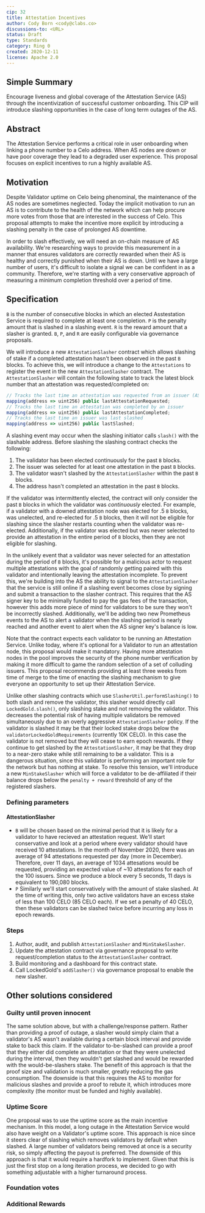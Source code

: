 ```yaml
---
cip: 32
title: Attestation Incentives
author: Cody Born <cody@clabs.co>
discussions-to: <URL>
status: Draft
type: Standards
category: Ring 0
created: 2020-12-11
license: Apache 2.0
---
```



## Simple Summary

Encourage liveness and global coverage of the Attestation Service (AS) through the incentivization of successful customer onboarding. This CIP will introduce slashing opportunities in the case of long term outages of the AS.

## Abstract

The Attestation Service performs a critical role in user onboarding when linking a phone number to a Celo address. When AS nodes are down or have poor coverage they lead to a degraded user experience. This proposal focuses on explicit incentives to run a highly available AS.

## Motivation

Despite Validator uptime on Celo being phenominal, the maintenance of the AS nodes are sometimes neglected. Today the implicit motivation to run an AS is to contribute to the health of the network which can help procure more votes from those that are interested in the success of Celo. This proposal attempts to make the incentive more explicit by introducing a slashing penalty in the case of prolonged AS downtime.

In order to slash effectively, we will need an on-chain measure of AS availability. We're researching ways to provide this measurement in a manner that ensures validators are correctly rewarded when their AS is healthy and correctly punished when their AS is down. Until we have a large number of users, it's difficult to isolate a signal we can be confident in as a community. Therefore, we're starting with a very conservative approach of measuring a minimum completion threshold over a period of time.

## Specification

`B` is the number of consecutive blocks in which an elected Asstestation Service is required to complete at least one completion.
`P` is the penalty amount that is slashed in a slashing event.
`R` is the reward amount that a slasher is granted.
`B`, `P`, and `R` are easily configurable via governance proposals.

We will introduce a new `AttestationSlasher` contract which allows slashing of stake if a completed attestation hasn't been observed in the past `B` blocks. To achieve this, we will introduce a change to the `Attestations` to register the event in the new `AttestationSlasher` contract. The `AttestationSlasher` will contain the following state to track the latest block number that an attestation was requested/completed on:

```js
// Tracks the last time an attestation was requested from an issuer (AS node)
mapping(address => uint256) public lastAttestationRequested;
// Tracks the last time an attestation was completed by an issuer
mapping(address => uint256) public lastAttestationCompleted;
// Tracks the last time an issuer was last slashed
mapping(address => uint256) public lastSlashed;
```

A slashing event may occur when the slashing initiator calls `slash()` with the slashable address. Before slashing the slashing contract checks the following:

1. The validator has been elected continuously for the past `B` blocks.
2. The issuer was selected for at least one attestation in the past `B` blocks.
3. The validator wasn't slashed by the `AttestationSlasher` within the past `B` blocks.
4. The address hasn't completed an attestation in the past `B` blocks.

If the validator was intermittently elected, the contract will only consider the past `B` blocks in which the validator was *continuously* elected. For example, if a validator with a downed attestation node was elected for .5 `B` blocks, was unelected, and re-elected for .5 `B` blocks, then it will not be eligible for slashing since the slasher restarts counting when the validator was re-elected. Additionally, if the validator was elected but was never selected to provide an attestation in the entire period of `B` blocks, then they are not eligible for slashing.

In the unlikely event that a validator was never selected for an attestation during the period of `B` blocks, it's possible for a malicious actor to request multiple attestations with the goal of randomly getting paired with this validator and intentionally leaving the attestation incomplete. To prevent this, we're building into the AS the ability to signal to the `AttestationSlasher` that the service is still online if a slashing event becomes close by signing and submit a transaction to the slasher contract. This requires that the AS signer key to be minimally funded to pay the gas fees of the transaction, however this adds more piece of mind for validators to be sure they won't be incorrectly slashed. Additionally, we'll be adding two new Prometheus events to the AS to alert a validator when the slashing period is nearly reached and another event to alert when the AS signer key's balance is low.

Note that the contract expects each validator to be running an Attestation Service. Unlike today, where it's optional for a Validator to run an attestation node, this proposal would make it mandatory. Having more attestation nodes in the pool improves the security of the phone number verification by making it more difficult to game the random selection of a set of colluding issuers. This proposal recommends providing at least three weeks from time of merge to the time of enacting the slashing mechanism to give everyone an opportunity to set up their Attestation Service.

Unlike other slashing contracts which use `SlasherUtil.performSlashing()` to both slash and remove the validator, this slasher would directly call `LockedGold.slash()`, only slashing stake and not removing the validator. This decreases the potential risk of having multiple validators be removed simultaneously due to an overly aggressive `AttestationSlasher` policy. If the validator is slashed it may be that their locked stake drops below the `validatorLockedGoldRequirements` (currently 10K CELO). In this case the validator is not removed but they will cease to earn epoch rewards. If they continue to get slashed by the `AttestationSlasher`, it may be that they drop to a near-zero stake while still remaining to be a validator. This is a dangerous situation, since this validator is performing an important role for the network but has nothing at stake. To resolve this tension, we'll introduce a new `MinStakeSlasher` which will force a validator to be de-affiliated if their balance drops below the `penalty + reward` threshold of any of the registered slashers.

### Defining parameters

#### AttestationSlasher

- `B` will be chosen based on the minimal period that it is likely for a validator to have recieved an attestation request. We'll start conservative and look at a period where every validator should have received 10 attestations. In the month of November 2020, there was an average of 94 attestations requested per day (more in December). Therefore, over 11 days, an average of 1034 attesations would be requested, providing an expected value of ~10 attestations for each of the 100 issuers. Since we produce a block every 5 seconds, 11 days is equivalent to 190,080 blocks.
- `P` Similarly we'll start conservatively with the amount of stake slashed. At the time of writing this, only two active validators have an excess stake of less than 100 CELO (85 CELO each). If we set a penalty of 40 CELO, then these validators can be slashed twice before incurring any loss in epoch rewards.

### Steps

1. Author, audit, and publish `AttestationSlasher` and `MinStakeSlasher`.
2. Update the attestation contract via governance proposal to write request/completion status to the `AttestationSlasher` contract.
3. Build monitoring and a dashboard for this contract state.
4. Call LockedGold's `addSlasher()` via governance proposal to enable the new slasher.

## Other solutions considered

### Guilty until proven innocent

The same solution above, but with a challenge/response pattern. Rather than providing a proof of outage, a slasher would simply claim that a validator's AS wasn't available during a certain block interval and provide stake to back this claim. If the validator to-be-slashed can provide a proof that they either did complete an attestation or that they were unelected during the interval, then they wouldn't get slashed and would be rewarded with the would-be-slashers stake. The benefit of this approach is that the proof size and validation is much smaller, greatly reducing the gas consumption. The downside is that this requires the AS to monitor for malicious slashes and provide a proof to rebute it, which introduces more complexity (the monitor must be funded and highly available).

### Uptime Score

One proposal was to use the uptime score as the main incentive mechanism. In this model, a long outage in the Attestation Service would also have weight on a Validator's uptime score. This approach is nice since it steers clear of slashing which removes validators by default when slashed. A large number of validators being removed at once is a security risk, so simply affecting the payout is preferred. The downside of this approach is that it would require a hardfork to implement. Given that this is just the first stop on a long iteration process, we decided to go with something adjustable with a higher turnaround process.

### Foundation votes

### Additional Rewards
